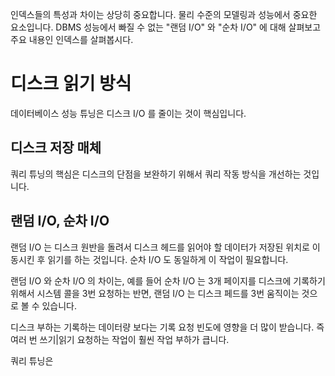 인덱스들의 특성과 차이는 상당히 중요합니다. 물리 수준의 모델링과 성능에서 중요한 요소입니다. DBMS 성능에서 빠질 수 없는 "랜덤 I/O" 와 "순차 I/O" 에 대해 살펴보고 주요 내용인 인덱스를 살펴봅시다.

# 디스크 읽기 방식
데이터베이스 성능 튜닝은 디스크 I/O 를 줄이는 것이 핵심입니다.

## 디스크 저장 매체
쿼리 튜닝의 핵심은 디스크의 단점을 보완하기 위해서 쿼리 작동 방식을 개선하는 것입니다.

## 랜덤 I/O, 순차 I/O
랜덤 I/O 는 디스크 원반을 돌려서 디스크 헤드를 읽어야 할 데이터가 저장된 위치로 이동시킨 후 읽기를 하는 것입니다. 순차 I/O 도 동일하게 이 작업이 필요합니다.  

랜덤 I/O 와 순차 I/O 의 차이는, 예를 들어 순차 I/O 는 3개 페이지를 디스크에 기록하기 위해서 시스템 콜을 3번 요청하는 반면, 랜덤 I/O 는 디스크 페드를 3번 움직이는 것으로 볼 수 있습니다.

디스크 부하는 기록하는 데이터량 보다는 기록 요청 빈도에 영향을 더 많이 받습니다. 즉 여러 번 쓰기|읽기 요청하는 작업이 훨씬 작업 부하가 큽니다. 

쿼리 튜닝은 
<!--stackedit_data:
eyJoaXN0b3J5IjpbLTM4NTAxMzg3MCwxMTg3ODQ4NTEsNzUwOT
k1MzAxLC00NzcwMTYwNTMsMTkwMjkwNTAxNF19
-->